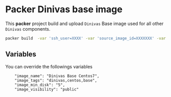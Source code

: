 # Packer Dinivas base image

This __packer__ project build and upload `Dinivas` Base image used for all other `Dinivas` components.

```sh
packer build  -var 'ssh_user=XXXX' -var 'source_image_id=XXXXXXX' -var 'flavor=XXXXXX' template.json
```


## Variables

You can override the followings variables

```
    "image_name": "Dinivas Base Centos7",
    "image_tags": "dinivas,centos,base",
    "image_min_disk": "5",
    "image_visibility": "public"
```